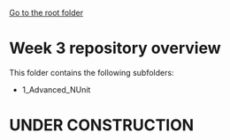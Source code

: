 [Go to the root folder](https://github.com/RicardoGoncalves-CS/Sparta)

# Week 3 repository overview

This folder contains the following subfolders:

- 1_Advanced_NUnit

# UNDER CONSTRUCTION

